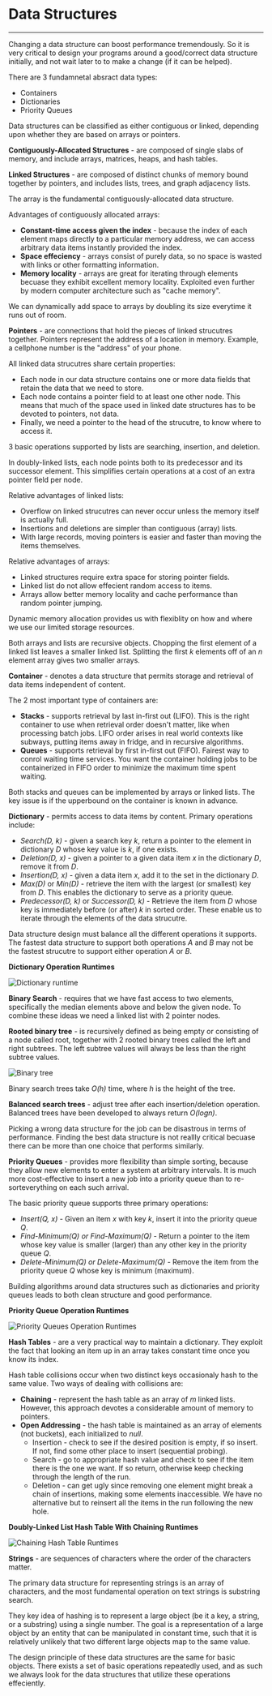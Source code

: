# Data Structures
---
Changing a data structure can boost performance tremendously. So it is very critical to design your programs around a good/correct data structure initially, and not wait later to to make a change (if it can be helped).

There are 3 fundamnetal absract data types:

- Containers
- Dictionaries
- Priority Queues

Data structures can be classified as either contiguous or linked, depending upon whether they are based on arrays or pointers.

**Contiguously-Allocated Structures** - are composed of single slabs of memory, and include arrays, matrices, heaps, and hash tables.

**Linked Structures** - are composed of distinct chunks of memory bound together by pointers, and includes lists, trees, and graph adjacency lists. 

The array is the fundamental contiguously-allocated data structure.

Advantages of contiguously allocated arrays:

- **Constant-time access given the index** - because the index of each element maps directly to a particular memory address, we can access arbitrary data items instantly provided the index.
- **Space effeciency** - arrays consist of purely data, so no space is wasted with links or other formatting information. 
- **Memory locality** - arrays are great for iterating through elements becuase they exhibit excellent memory locality. Exploited even further by modern computer architecture such as "cache memory". 

We can dynamically add space to arrays by doubling its size everytime it runs out of room.

**Pointers** - are connections that hold the pieces of linked strucutres together. Pointers represent the address of a location in memory. Example, a cellphone number is the "address" of your phone. 

All linked data strucutres share certain properties:

- Each node in our data structure contains one or more data fields that retain the data that we need to store. 
- Each node contains a pointer field to at least one other node. This means that much of the space used in linked date structures has to be devoted to pointers, not data. 
- Finally, we need a pointer to the head of the strucutre, to know where to access it.

3 basic operations supported by lists are searching, insertion, and deletion.

In doubly-linked lists, each node points both to its predecessor and its successor element. This simplifies certain operations at a cost of an extra pointer field per node. 

Relative advantages of linked lists:

- Overflow on linked strucutres can never occur unless the memory itself is actually full.
- Insertions and deletions are simpler than contiguous (array) lists.  
- With large records, moving pointers is easier and faster than moving the items themselves. 

Relative advantages of arrays:

- Linked structures require extra space for storing pointer fields.
- Linked list do not allow effecient random access to items.
- Arrays allow better memory locality and cache performance than random pointer jumping.

Dynamic memory allocation provides us with flexiblity on how and where we use our limited storage resources.

Both arrays and lists are recursive objects. Chopping the first element of a linked list leaves a smaller linked list. Splitting the first *k* elements off of an *n* element array gives two smaller arrays.

**Container** - denotes a data structure that permits storage and retrieval of data items independent of content. 

The 2 most important type of containers are:

- **Stacks** - supports retrieval by last in-first out (LIFO). This is the right container to use when retrieval order doesn't matter, like when processing batch jobs. LIFO order arises in real world contexts like subways, putting items away in fridge, and in recursive algorithms. 
- **Queues** - supports retrieval by first in-first out (FIFO). Fairest way to conrol waiting time services. You want the container holding jobs to be containerized in FIFO order to minimize the maximum time spent waiting. 

Both stacks and queues can be implemented by arrays or linked lists. The key issue is if the upperbound on the container is known in advance. 

**Dictionary** - permits access to data items by content. Primary operations include:

- *Search(D, k)* - given a search key *k*, return a pointer to the element in dictionary *D* whose key value is *k*, if one exists.
- *Deletion(D, x)* - given a pointer to a given data item *x* in the dictionary *D*, remove it from *D*.
- *Insertion(D, x)* - given a data item *x*, add it to the set in the dictionary *D*.
- *Max(D)* or *Min(D)* - retrieve the item with the largest (or smallest) key from *D*. This enables the dictionary to serve as a priority queue. 
- *Predecessor(D, k)* or *Successor(D, k)* - Retrieve the item from *D* whose key is immediately before (or after) *k* in sorted order. These enable us to iterate through the elements of the data strucutre.

Data structure design must balance all the different operations it supports. The fastest data structure to support both operations *A* and *B* may not be the fastest strucutre to support either operation *A* or *B*. 

**Dictionary Operation Runtimes**

![Dictionary runtime](/static/assets/algo-03-dic-runtimes.png)

**Binary Search** - requires that we have fast access to two elements, specifically the median elements above and below the given node. To combine these ideas we need a linked list with 2 pointer nodes.

**Rooted binary tree** - is recursively defined as being empty or consisting of a node called root, together with 2 rooted binary trees called the left and right subtrees. The left subtree values will always be less than the right subtree values. 

![Binary tree](/static/assets/algo-03-binary-tree.png)

Binary search trees take *O(h)* time, where *h* is the height of the tree.

**Balanced search trees** - adjust tree after each insertion/deletion operation. Balanced trees have been developed to always return *O(logn)*. 

Picking a wrong data structure for the job can be disastrous in terms of performance. Finding the best data structure is not reallly critical becuase there can be more than one choice that performs similarly. 

**Priority Queues** - provides more flexibility than simple sorting, because they allow new elements to enter a system at arbitrary intervals. It is much more cost-effective to insert a new job into a priority queue than to re-sorteverything on each such arrival.

The basic priority queue supports three primary operations:

- *Insert(Q, x)* - Given an item *x* with key *k*, insert it into the priority queue *Q*. 
- *Find-Minimum(Q) or Find-Maximum(Q)* - Return a pointer to the item whose key value is smaller (larger) than any other key in the priority queue *Q*. 
- *Delete-Minimum(Q) or Delete-Maximum(Q)* - Remove the item from the priority queue *Q* whose key is minimum (maximum). 

Building algorithms around data structures such as dictionaries and priority queues leads to both clean structure and good performance.

**Priority Queue Operation Runtimes**

![Priority Queues Operation Runtimes](/static/assets/algo-03-pqueue-op-runtimes.png)

**Hash Tables** - are a very practical way to maintain a dictionary. They exploit the fact that looking an item up in an array takes constant time once you know its index.

Hash table collisions occur when two distinct keys occasionaly hash to the same value. Two ways of dealing with collisions are:

- **Chaining** - represent the hash table as an array of *m* linked lists. However, this approach devotes a considerable amount of memory to pointers.
- **Open Addressing** - the hash table is maintained as an array of elements (not buckets), each initialized to *null*. 
    - Insertion - check to see if the desired position is empty, if so insert. If not, find some other place to insert (sequential probing). 
    - Search - go to appropriate hash value and check to see if the item there is the one we want. If so return, otherwise keep checking through the length of the run.
    - Deletion - can get ugly since removing one element might break a chain of insertions, making some elements inaccessible. We have no alternative but to reinsert all the items in the run following the new hole.

**Doubly-Linked List Hash Table With Chaining Runtimes**

![Chaining Hash Table Runtimes](/static/assets/chaining-hash-table-runtimes.png)

**Strings** - are sequences of characters where the order of the characters matter. 

The primary data structure for representing strings is an array of characters, and the most fundamental operation on text strings is substring search. 

They key idea of hashing is to represent a large object (be it a key, a string, or a substring) using a single number. The goal is a representation of a large object by an entity that can be manipulated in constant time, such that it is relatively unlikely that two different large objects map to the same value. 

The design principle of these data structures are the same for basic objects. There exists a set of basic operations repeatedly used, and as such we always look for the data structures that utilize these operations effeciently.

